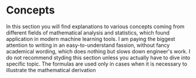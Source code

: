 # Concepts

In this section you will find explanations to various concepts coming from different fields of mathematical analysis and statistics, which found application in modern machine learning tools. I am paying the biggest attention to writing in an easy-to-understand fassion, without fancy academical wording, which does nothing but slows down engineer's work. I do not recommend styding this section unless you actually have to dive into specific topic. The formulas are used only in cases when it is necessary to illustrate the mathematical derivation
